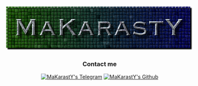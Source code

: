 <p align="center"><img src="https://github.com/makarasty/MaKarastY/blob/main/makarasty.png"</p>
  
<h3 align="center">Contact me</h3>
<p align="center">
<a href="https://t.me/makarasty"><img alt="MaKarastY's Telegram" width="22px" src="https://cdn.jsdelivr.net/npm/simple-icons@v3/icons/telegram.svg" /></a>
<a href="https://instagram.com/makarasty/"><im galt="MaKarastY's Instagram" width="22px" src="https://cdn.jsdelivr.net/npm/simple-icons@v3/icons/instagram.svg" /></a>
<a href="https://github.com/syedareehaquasar"><img alt="MaKarastY's Github" width="22px" src="https://cdn.jsdelivr.net/npm/simple-icons@v3/icons/github.svg" /></a>
</p>
